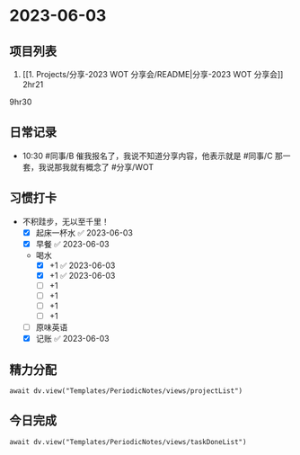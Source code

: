 # 2023-06-03

## 项目列表
1. [[1. Projects/分享-2023 WOT 分享会/README|分享-2023 WOT 分享会]] 2hr21

9hr30

## 日常记录
- 10:30 #同事/B 催我报名了，我说不知道分享内容，他表示就是 #同事/C 那一套，我说那我就有概念了 #分享/WOT 

## 习惯打卡
- 不积跬步，无以至千里！
	- [x] 起床一杯水 ✅ 2023-06-03
	- [x] 早餐 ✅ 2023-06-03
	-  喝水
		- [x] +1 ✅ 2023-06-03
		- [x] +1 ✅ 2023-06-03
		- [ ] +1
		- [ ] +1
		- [ ] +1
		- [ ] +1
	- [ ] 原味英语
	- [x] 记账 ✅ 2023-06-03

## 精力分配
```dataviewjs
await dv.view("Templates/PeriodicNotes/views/projectList")
```

## 今日完成
```dataviewjs
await dv.view("Templates/PeriodicNotes/views/taskDoneList")
```



